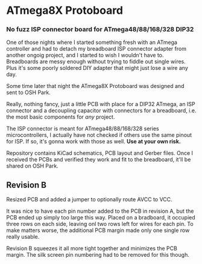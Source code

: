 # ATmega8X Protoboard
### No fuzz ISP connector board for ATmega48/88/168/328 DIP32

One of those nights where I started something fresh with an ATmega controller and had to detach my breadboard ISP connector adapter from another ongoig project, and I started to wish I wouldn't have to. Breadboards are messy enough without trying to fiddle out single wires. Plus it's some poorly soldered DIY adapter that might just lose a wire any day.

Some time later that night the ATmega8X Protoboard was designed and sent to OSH Park.

Really, nothing fancy, just a little PCB with place for a DIP32 ATmega, an ISP connector and a decoupling capacitor with connectors for a breadboard, i.e. the most basic components for *any* project.

The ISP connector is meant for ATmega48/88/168/328 series microcontrollers, I actually have not checked if others use the same pinout for ISP. If so, it's gonna work with those as well. **Use at your own risk.**

Repository contains KiCad schematics, PCB layout and Gerber files.
Once I received the PCBs and verified they work and fit to the breadboard, it'll be shared on OSH Park.

## Revision B

Resized PCB and added a jumper to optionally route AVCC to VCC.

It was nice to have each pin number added to the PCB in revision A, but the PCB ended up simply too large this way. Placed on a bradboard, it occupied three rows on each side, leaving onl two rows left for wires for each pin. To make matters worse, the additional PCB margin made only one single row really usable.

Revision B squeezes it all more tight together and minimizes the PCB margin. The silk screen pin numbering had to be removed for this though.

